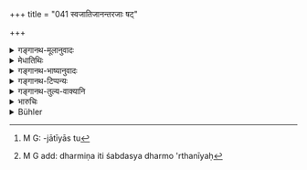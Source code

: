 +++
title = "041 स्वजातिजानन्तरजाः षट्"

+++

<details><summary>गङ्गानथ-मूलानुवादः</summary>

Six sons born or women of the same caste and of those of the next lower castes partake of the character of ‘twice-born’ persons. But all those born of violation have been declared to be of the nature of Śūdras.—(41)
</details>

<details><summary>मेधातिथिः</summary>

**स्वजातीयास्** त्रैवर्णिकेभ्यः समानजातीयासु[^११३] जातास् ते **द्विजधर्माण** इत्य् एतत् सिद्धम् एवानूद्यते । अनन्तरजानां तुल्यताभिधानं तद्धर्मप्राप्त्यर्थम् । **अन्तरजा** अनुलोमाः । ब्राह्मणात् क्षत्रियवैश्ययोः क्षत्रियाद् वैश्यायां जाताः, ते ऽपि **द्विजधर्माण** उपनेया इत्य् अर्थः । उपनीताश् च द्विजातिधर्मैः सर्वैर् अधिक्रियन्ते ।


[^११३]:
     M G: -jātīyās tu

- <u>ननु</u> च "तान् अनन्तरनाम्नः" (म्ध् १०.१४) इति मातृजातीयत्वम् एषाम् उक्तम् एव । ततश् च तज्जात्या समेषु धर्मेषु सिद्ध एवाधिकारः । 

- <u>सत्यम्</u> । अनन्तरनाम इति नामग्रहणात् संज्ञैवैषां न तु जात्यतिदेश इति कस्यचिद् आशङ्का स्याद् अतः स्पष्टार्थं **षट् सुता द्विजधर्मिणः** इति वचनारम्भः ।[^११४] ये पुनर् **अपध्वंसजाः** संकरजास् ते **शूद्राणां सधर्माणः** समानाचारास् तद्धर्मैर् अधिक्रियन्त इत्य् अर्थः । प्रतिलोमानां तु विशेषो वक्ष्यते । अनन्तरग्रहणम् अनुलोमोपलक्षणार्थम् एव । तेन व्यवहितो ऽपि ब्राह्मणाद् वैश्यायां जातो गृह्यते । षट्संख्यातिरिक्तत्वान् न शूद्रायां पारशवः ॥ १०.४१ ॥


[^११४]:
     M G add: dharmiṇa iti śabdasya dharmo 'rthanīyaḥ
</details>

<details><summary>गङ्गानथ-भाष्यानुवादः</summary>

From ‘twice-born’ persons, sons born of women of the same caste as themselves belong to the same caste; and all these ‘*partake of the character of twice-born persons*’;—this is the reiteration of a well-known fact And the assertion that sons born of women of the next lower caste also stand on the same footing is made for the purpose of indicating that the same rights and privileges belong to those also.

‘*Those born of women of the next lower caste*’—*i.e*., in the ‘natural order’; of those born to the Brāhmaṇa father and the Kṣatriya or Vaiśya mother, or those born to the Kṣatriya father from the Vaiśya mother.

These ‘*partake of the character of twee-born persons*’—*i.e*., they should have the Initiatory Rite performed for them, and having become initiated, they become entitled to all that pertains to a twice-born person.

“It has been declared under 14 above that ‘they are called by the name of the next lower caste,’ which means that all such sons of the natural older belong to their mother’s caste; so that it would naturally follow that they are entitled to all that pertains to that caste.”

True; but since the passage referred to uses the term ‘name,’ people might have the idea that the sons are only so *by name*, and not *by* caste; hence with a view to make the point dear, we have another assertion in the present text, which asserts that ‘*the six sons partake of the character of twice-born men*.’

Those sons however who are born of ‘*violation*’—i.e., of a mixture of the castes—‘*are of the nature of Śūdras*,’—*i.e*., having the character of the Śūdra, they are entitled to the rights and duties of that caste.

The peculiarity in connection with sons born in the ‘inverse order’ is going to be described later on. The term ‘*next lower Caste*’ in the present text has been added only for the purpose of indicating that what is said here applies to the sons of the ‘natural order’ only. So that the son born to the Brāhmaṇa from a *Vaiśya* women, who is one step removed from the ‘next lower caste’—also becomes included. But, the number being limited to ‘six,’ the son bora to the Brāhmaṇa from the
*Śūdra* woman,—*i.e*., ‘*Pāraśara*’—is not included here.—(41)
</details>

<details><summary>गङ्गानथ-टिप्पन्यः</summary>

‘This verse is quoted in *Vyavahāra-Bālambhaṭṭī* (p. 570).
</details>

<details><summary>गङ्गानथ-तुल्य-वाक्यानि</summary>

**(verses 10.6-41)  
**

See Comparative notes for [Verse
10.6].
</details>

<details><summary>भारुचिः</summary>

स्वजाति जास् त्रिभ्यो द्विजातिभ्यः त्रयो ब्राह्मणीक्षत्रियावैश्यासु जाताः संस्कारार्हाः तथानन्तरजाः ब्राह्मणक्xअत्रियाभ्यां क्षत्रियवैश्ययोर् जाताः **षट् सुता द्विजधर्मिणः** । एवं च स्वजातिजानाम् अनन्तरजार्थं ग्रहणम्, न स्वार्थम् । ननु च ब्राह्मणक्षत्रियाभ्याम् अनन्तर्वर्णयोः क्षत्रियाविश्ययोर् जातौ द्वाव् एव भवतः, येन ब्राह्मणजातः वैश्यायां नानन्तरजः । असाव् अप्य् अनन्तरज एव, अनुलोमार्थत्वात् । द्विजधर्मत्वं प्रवर्तन् निवर्तयति, "शूद्रायां तु सधर्माणः सर्वे ऽपध्वंसजाः स्मृताः" इति ब्राह्मणादिजाता अपि सन्तः । एवं च नैभिः सहेदं षड् ग्रहणम्, किं तर्हि स्वजातिजैः सहानन्तरजानाम् । तथा च गौतमः- "प्रतिलोमास् तु धर्महीनाः, शूद्रायां च" इति । ननु च "पुत्रा ये ऽनन्तर[स्त्री]जा" [इत्य् अत्रोक्ता]र्थे ऽयं पुनरुक्तः श्लोक इति। [न] पुनरुक्तः । तत्र ह्य् उक्तम् "तान् अनन्तरनाम्नो हि मातृदोषान् प्रचक्षते" इति । अनन्तरनामत्वं चोभयथा प्रसज्यते व्यवहारार्थं [सं]ज्ञया, संस्कारार्थं च यतः संदेहनिवृत्त्यर्थम् इदं त्रयाणां द्विजातिधर्मत्वाभिधानम् । अथ वा हेत्वर्थम् इदं पूर्वश्लोकस्य । कथम् । "तान् अनन्तरनाम्नो हि मातृदोशान् प्रचक्षते" इत्य् अत्र कारणं वक्ति । यस्मात् **षट् सुता** द्विजधर्माण इति एवम् अपुनरुक्तत्वम् अस्य पूर्वश्लोकाद् विज्ञेयम् ॥ १०.४१ ॥
</details>

<details><summary>Bühler</summary>

041	Six sons, begotten (by Aryans) on women of equal and the next lower castes (Anantara), have the duties of twice-born men; but all those born in consequence of a violation (of the law) are, as regards their duties, equal to Sudras.
</details>
